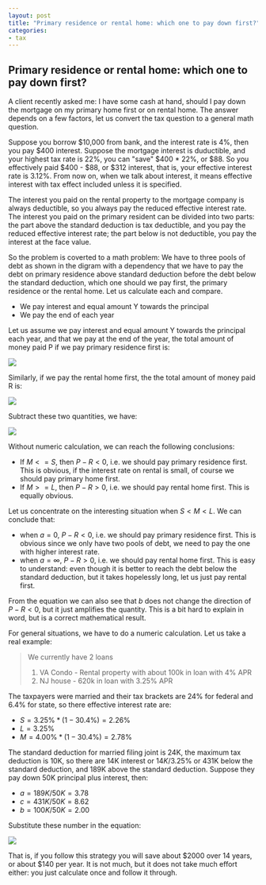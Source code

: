 ```yaml
---
layout: post
title: "Primary residence or rental home: which one to pay down first?"
categories:
- tax
---
```


## Primary residence or rental home: which one to pay down first?

A client recently asked me: I have some cash at hand, should I pay down the mortgage on my primary home first or on rental home. The answer depends on a few factors, let us convert the tax question to a general math question.

Suppose you borrow \$10,000 from bank, and the interest rate is 4%, then you pay \$400 interest. Suppose the mortgage interest is duductible, and your highest tax rate is 22%, you can "save" \$400 * 22%, or \$88. So you effectively paid \$400 - \$88, or \$312 interest, that is, your effective interest rate is 3.12%. From now on, when we talk about interest, it means effective interest with tax effect included unless it is specified.

The interest you paid on the rental property to the mortgage company is always deductible, so you always pay the reduced effective interest rate. The interest you paid on the primary resident can be divided into two parts: the part above the standard deduction is tax deductible, and you pay the reduced effective interest rate; the part below is not deductible, you pay the interest at the face value. 

So the problem is coverted to a math problem: We have to three pools of debt as shown in the digram with a dependency that we have to pay the debt on primary residence above standard deduction before the debt below the standard deduction, which one should we pay first, the primary residence or the rental home. Let us calculate each and compare.

- We pay interest and equal amount Y towards the principal
- We pay the end of each year

Let us assume we pay interest and equal amount Y towards the principal each year, and that we pay at the end of the year, the total amount of money paid P if we pay primary residence first is:

<img src="https://latex.codecogs.com/svg.latex?\small&space;
\begin{align*}
P &= {a+1\over2}aYS \\
         &+ {c+1\over2}cYL + acYL\\
         &+ {b+1\over2}bYM + (a+c)bYM\\
\end{align*}
">

Similarly, if we pay the rental home first, the the total amount of money paid R is:

<img src="https://latex.codecogs.com/svg.latex?\small&space;
\begin{align*}
R &= {b+1\over2}bYM \\
         &+ {a+1\over2}aYS + baYS\\
         &+ {c+1\over2}cYL + (b+a)cYL\\
\end{align*}
">

Subtract these two quantities, we have:

<img src="https://latex.codecogs.com/svg.latex?\small&space;
P-R = bY[a(M-S) - c(L-M)]
">

Without numeric calculation, we can reach the following conclusions:

- If $M<=S$, then $P-R<0$, i.e. we should pay primary residence first. This is obvious, if the interest rate on rental is small, of course we should pay primary home first.
- If $M>=L$, then $P-R>0$, i.e. we should pay rental home first. This is equally obvious.

Let us concentrate on the interesting situation when $S<M<L$. We can conclude that:

- when $a=0$, $P-R<0$, i.e. we should pay primary residence first. This is obvious since we only have two pools of debt, we need to pay the one with higher interest rate. 
- when $a=\infty$, $P-R>0$, i.e. we should pay rental home first. This is easy to understand: even though it is better to reach the debt below the standard deduction, but it takes hopelessly long, let us just pay rental first. 

From the equation we can also see that $b$ does not change the direction of $P-R<0$, but it just amplifies the quantity. This is a bit hard to explain in word, but is a correct mathematical result.

For general situations, we have to do a numeric calculation. Let us take a real example:

> We currently have 2 loans
> 1) VA Condo - Rental property with about 100k in loan with 4% APR
> 2) NJ house - 620k in loan with 3.25% APR

The taxpayers were married and their tax brackets are 24% for federal and 6.4% for state, so there effective interest rate are:

- $S = 3.25\% * (1-30.4\%) = 2.26\%$
- $L = 3.25\%$
- $M = 4.00\% * (1-30.4\%) = 2.78\%$

The standard deduction for married filing joint is 24K, the maximum tax deduction is 10K, so there are 14K interest or $14K/3.25\%$ or 431K below the standard deduction, and 189K above the standard deduction. Suppose they pay down 50K principal plus interest, then:

- $a=189K/50K = 3.78$
- $c=431K/50K = 8.62$
- $b=100K/50K = 2.00$

Substitute these number in the equation:

<img src="https://latex.codecogs.com/svg.latex?\small&space;
\begin{align*}
P - R &= 2 * 50000 * [3.78*(2.78\%- 2.26\%) - 8.62*(3.25\%-2.78\%)] \\
         &= -2086 \\
\end{align*}
">

That is, if you follow this strategy you will save about \$2000 over 14 years, or about \$140 per year. It is not much, but it does not take much effort either: you just calculate once and follow it through.
